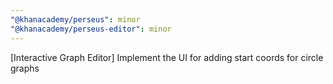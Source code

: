 ```yaml
---
"@khanacademy/perseus": minor
"@khanacademy/perseus-editor": minor
---
```


[Interactive Graph Editor] Implement the UI for adding start coords for circle graphs
